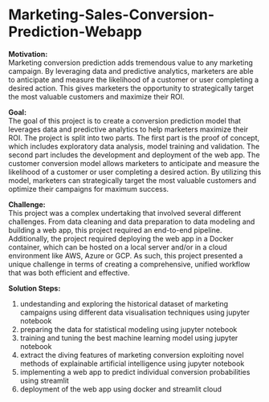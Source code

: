 # Marketing-Sales-Conversion-Prediction-Webapp

**Motivation:**  
Marketing conversion prediction adds tremendous value to any marketing campaign. By leveraging data and predictive analytics, marketers are able to anticipate and measure the likelihood of a customer or user completing a desired action. This gives marketers the opportunity to strategically target the most valuable customers and maximize their ROI. 

**Goal:**  
The goal of this project is to create a conversion prediction model that leverages data and predictive analytics to help marketers maximize their ROI. The project is split into two parts. The first part is the proof of concept, which includes exploratory data analysis, model training and validation. The second part includes the development and deployment of the web app. The customer conversion model allows marketers to anticipate and measure the likelihood of a customer or user completing a desired action. By utilizing this model, marketers can strategically target the most valuable customers and optimize their campaigns for maximum success.

**Challenge:**  
This project was a complex undertaking that involved several different challenges. From data cleaning and data preparation to data modeling and building a web app, this project required an end-to-end pipeline. Additionally, the project required deploying the web app in a Docker container, which can be hosted on a local server and/or in a cloud environment like AWS, Azure or GCP. As such, this project presented a unique challenge in terms of creating a comprehensive, unified workflow that was both efficient and effective.

**Solution Steps:**
1. undestanding and exploring the historical dataset of marketing campaigns using different data visualisation techniques using jupyter notebook
2. preparing the data for statistical modeling using jupyter notebook
3. training and tuning the best machine learning model using jupyter notebook
4. extract the diving features of marketing conversion exploiting novel methods of explainable artificial intelligence using jupyter notebook
5. implementing a web app to predict individual conversion probabilities using streamlit 
6. deployment of the web app using docker and streamlit cloud 
